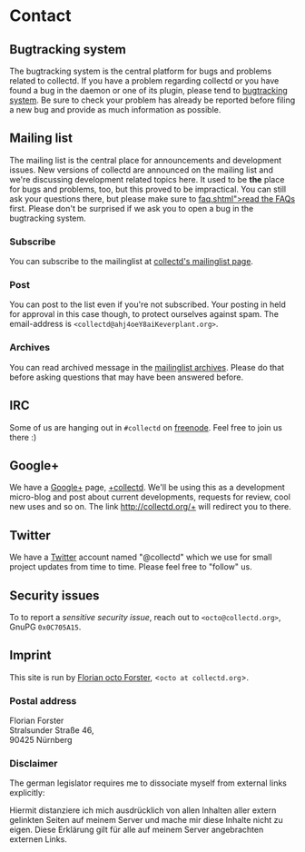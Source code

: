 # Contact

## Bugtracking system

<span class="summary">The bugtracking system is the central platform for
bugs and problems related to collectd.</span> If you have a problem
regarding <span class="collectd">collectd</span> or you have found a bug
in the daemon or one of its plugin, please tend to [bugtracking
system](https://github.com/collectd/collectd/issues). Be sure to check
your problem has already be reported before filing a new bug and provide
as much information as possible.

## Mailing list

<span class="summary">The mailing list is the central place for
announcements and development issues.</span> New versions of
<span class="collectd">collectd</span> are announced on the mailing list
and we're discussing development related topics here. It used to be
**the** place for bugs and problems, too, but this proved to be
impractical. You can still ask your questions there, but please make
sure to [faq.shtml"\>read the FAQs](%3C!--#echo%20var=) first. Please
don't be surprised if we ask you to open a bug in the bugtracking
system.

### Subscribe

You can subscribe to the mailinglist at [collectd's mailinglist
page](http://mailman.verplant.org/listinfo/collectd).

### Post

You can post to the list even if you're not subscribed. Your posting in
held for approval in this case though, to protect ourselves against
spam. The email-address is `<collectd@ahj4oeY8aiKeverplant.org>`.

### Archives

You can read archived message in the [mailinglist
archives](http://mailman.verplant.org/pipermail/collectd/). Please do
that before asking questions that may have been answered before.

## IRC

Some of us are hanging out in `#collectd` on
[freenode](http://freenode.net/). Feel free to join us there :)

## Google+

We have a [Google+](https://plus.google.com/) page,
[+collectd](https://plus.google.com/108065990339533055065). We'll be
using this as a development micro-blog and post about current
developments, requests for review, cool new uses and so on. The link
<http://collectd.org/+> will redirect you to there.

## Twitter

We have a [Twitter](http://twitter.com/collectd) account named
"@collectd" which we use for small project updates from time to time.
Please feel free to "follow" us.

## Security issues

To to report a *sensitive security issue*, reach out to
`<octo@collectd.org>`, GnuPG `0x0C705A15`.

## Imprint

This site is run by [Florian octo Forster](http://octo.it/),
\<`octo at collectd.org`\>.

### Postal address

Florian Forster  
Stralsunder Straße 46,  
90425 Nürnberg

### Disclaimer

The german legislator requires me to dissociate myself from external
links explicitly:

Hiermit distanziere ich mich ausdrücklich von allen Inhalten aller
extern gelinkten Seiten auf meinem Server und mache mir diese Inhalte
nicht zu eigen. Diese Erklärung gilt für alle auf meinem Server
angebrachten externen Links.
